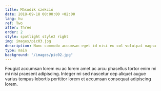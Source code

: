 ```yaml
---
title: Második szekció
date: 2018-09-18 00:00:00 +02:00
lang: hu
ref: Two
after: Three
order: 2
style: spotlight style2 right
img: images/pic03.jpg
description: Nunc commodo accumsan eget id nisi eu col volutpat magna
type: main
background: "/images/pic02.jpg"
---
```


Feugiat accumsan lorem eu ac lorem amet ac arcu phasellus tortor enim mi mi nisi praesent adipiscing. Integer mi sed nascetur cep aliquet augue varius tempus lobortis porttitor lorem et accumsan consequat adipiscing lorem.
